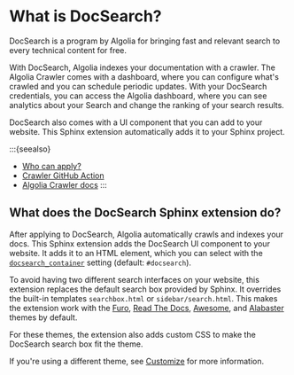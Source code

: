 # What is DocSearch?

DocSearch is a program by Algolia for bringing fast and relevant search to every technical content for free.

With DocSearch, Algolia indexes your documentation with a crawler.
The Algolia Crawler comes with a dashboard, where you can configure what's crawled and you can schedule periodic updates.
With your DocSearch credentials, you can access the Algolia dashboard,
where you can see analytics about your Search and change the ranking of your search results.

DocSearch also comes with a UI component that you can add to your website.
This Sphinx extension automatically adds it to your Sphinx project.

:::{seealso}

- [Who can apply?](https://docsearch.algolia.com/docs/who-can-apply/)
- [Crawler GitHub Action](https://github.com/marketplace/actions/algolia-crawler-automatic-crawl)
- [Algolia Crawler docs](https://www.algolia.com/doc/tools/crawler/getting-started/overview/)
  :::

## What does the DocSearch Sphinx extension do?

After applying to DocSearch, Algolia automatically crawls and indexes your docs.
This Sphinx extension adds the DocSearch UI component to your website.
It adds it to an HTML element, which you can select with the [`docsearch_container`](/configuration.md) setting (default: `#docsearch`).

To avoid having two different search interfaces on your website,
this extension replaces the default search box provided by Sphinx.
It overrides the built-in templates `searchbox.html` or `sidebar/search.html`.
This makes the extension work with the [Furo](https://pradyunsg.me/furo/),
[Read The Docs](https://sphinx-rtd-theme.readthedocs.io/en/stable/),
[Awesome](https://sphinxawesome.xyz/),
and
[Alabaster](https://alabaster.readthedocs.io/en/latest/) themes by default.

For these themes, the extension also adds custom CSS to make the DocSearch search box fit the theme.

If you're using a different theme, see [Customize](/customization.md) for more information.
